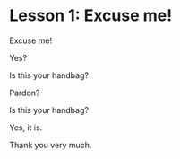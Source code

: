 # Lesson 1: Excuse me!

Excuse me!

Yes?

Is this your handbag?

Pardon?

Is this your handbag?

Yes, it is.

Thank you very much.
